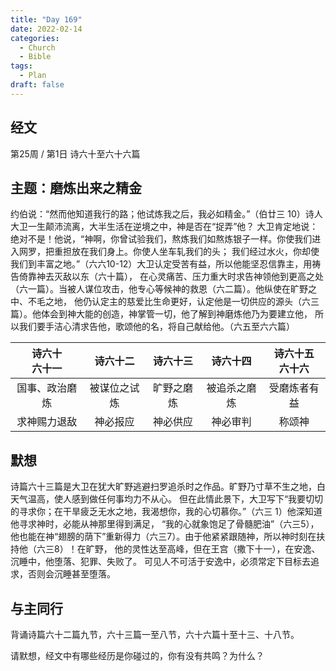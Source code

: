 ```yaml
---
title: "Day 169"
date: 2022-02-14
categories:
  - Church
  - Bible
tags:
  - Plan
draft: false
---
```


## 经文
第25周 / 第1日 诗六十至六十六篇

## 主题：磨炼出来之精金
约伯说：“然而他知道我行的路；他试炼我之后，我必如精金。”（伯廿三  10）诗人大卫一生颠沛流离，大半生活在逆境之中，神是否在“捉弄”他？
大卫肯定地说：绝对不是！他说，“神啊，你曾试验我们，熬炼我们如熬炼银子一样。你使我们进入网罗，把重担放在我们身上。你使人坐车轧我们的头；
我们经过水火，你却使我们到丰富之地。”（六六10-12）大卫认定受苦有益，所以他能坚忍信靠主，用祷告倚靠神去灭敌以东（六十篇），
在心灵痛苦、压力重大时求告神领他到更高之处（六一篇）。当被人谋位攻击，他专心等候神的救恩（六二篇）。他纵使在旷野之中、不毛之地，
他仍认定主的慈爱比生命更好，认定他是一切供应的源头（六三篇）。他体会到神大能的创造，神掌管一切，他了解到神磨炼他乃为要建立他，
所以我们要手洁心清求告他，歌颂他的名，将自己献给他。（六五至六六篇）

|  诗六十<br>六十一  |    诗六十二    |   诗六十三    |    诗六十四    |  诗六十五<br>六十六  |
|:------------:|:----------:|:---------:|:----------:|:-------------:|
|   国事、政治磨炼    |   被谋位之试炼   |   旷野之磨炼   |   被追杀之磨炼   |    受磨炼者有益     |
|    求神赐力退敌    |    神必报应    |   神必供应    |    神必审判    |      称颂神      |

## 默想
诗篇六十三篇是大卫在犹大旷野逃避扫罗追杀时之作品。旷野乃寸草不生之地，白天气温高，使人感到做任何事均力不从心。
但在此情此景下，大卫写下“我要切切的寻求你；在干旱疲乏无水之地，我渴想你，我的心切慕你。”（六三  1）他深知道他寻求神时，必能从神那里得到满足，
“我的心就象饱足了骨髓肥油”（六三5），他也能在神“翅膀的荫下”重新得力（六三7）。由于他紧紧跟随神，所以神时刻在扶持他（六三8）！在旷野，
他的灵性达至高峰，但在王宫（撒下十一），在安逸、沉睡中，他堕落、犯罪、失败了。
可见人不可活于安逸中，必须常定下目标去追求，否则会沉睡甚至堕落。

## 与主同行
背诵诗篇六十二篇九节，六十三篇一至八节，六十六篇十至十三、十八节。

请默想，经文中有哪些经历是你碰过的，你有没有共鸣？为什么？

[comment]: <> (## 附录)

